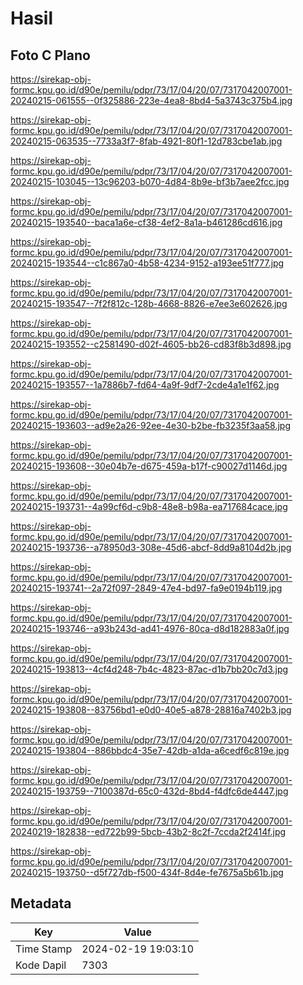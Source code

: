 # Hasil

## Foto C Plano

https://sirekap-obj-formc.kpu.go.id/d90e/pemilu/pdpr/73/17/04/20/07/7317042007001-20240215-061555--0f325886-223e-4ea8-8bd4-5a3743c375b4.jpg

https://sirekap-obj-formc.kpu.go.id/d90e/pemilu/pdpr/73/17/04/20/07/7317042007001-20240215-063535--7733a3f7-8fab-4921-80f1-12d783cbe1ab.jpg

https://sirekap-obj-formc.kpu.go.id/d90e/pemilu/pdpr/73/17/04/20/07/7317042007001-20240215-103045--13c96203-b070-4d84-8b9e-bf3b7aee2fcc.jpg

https://sirekap-obj-formc.kpu.go.id/d90e/pemilu/pdpr/73/17/04/20/07/7317042007001-20240215-193540--baca1a6e-cf38-4ef2-8a1a-b461286cd616.jpg

https://sirekap-obj-formc.kpu.go.id/d90e/pemilu/pdpr/73/17/04/20/07/7317042007001-20240215-193544--c1c867a0-4b58-4234-9152-a193ee51f777.jpg

https://sirekap-obj-formc.kpu.go.id/d90e/pemilu/pdpr/73/17/04/20/07/7317042007001-20240215-193547--7f2f812c-128b-4668-8826-e7ee3e602626.jpg

https://sirekap-obj-formc.kpu.go.id/d90e/pemilu/pdpr/73/17/04/20/07/7317042007001-20240215-193552--c2581490-d02f-4605-bb26-cd83f8b3d898.jpg

https://sirekap-obj-formc.kpu.go.id/d90e/pemilu/pdpr/73/17/04/20/07/7317042007001-20240215-193557--1a7886b7-fd64-4a9f-9df7-2cde4a1e1f62.jpg

https://sirekap-obj-formc.kpu.go.id/d90e/pemilu/pdpr/73/17/04/20/07/7317042007001-20240215-193603--ad9e2a26-92ee-4e30-b2be-fb3235f3aa58.jpg

https://sirekap-obj-formc.kpu.go.id/d90e/pemilu/pdpr/73/17/04/20/07/7317042007001-20240215-193608--30e04b7e-d675-459a-b17f-c90027d1146d.jpg

https://sirekap-obj-formc.kpu.go.id/d90e/pemilu/pdpr/73/17/04/20/07/7317042007001-20240215-193731--4a99cf6d-c9b8-48e8-b98a-ea717684cace.jpg

https://sirekap-obj-formc.kpu.go.id/d90e/pemilu/pdpr/73/17/04/20/07/7317042007001-20240215-193736--a78950d3-308e-45d6-abcf-8dd9a8104d2b.jpg

https://sirekap-obj-formc.kpu.go.id/d90e/pemilu/pdpr/73/17/04/20/07/7317042007001-20240215-193741--2a72f097-2849-47e4-bd97-fa9e0194b119.jpg

https://sirekap-obj-formc.kpu.go.id/d90e/pemilu/pdpr/73/17/04/20/07/7317042007001-20240215-193746--a93b243d-ad41-4976-80ca-d8d182883a0f.jpg

https://sirekap-obj-formc.kpu.go.id/d90e/pemilu/pdpr/73/17/04/20/07/7317042007001-20240215-193813--4cf4d248-7b4c-4823-87ac-d1b7bb20c7d3.jpg

https://sirekap-obj-formc.kpu.go.id/d90e/pemilu/pdpr/73/17/04/20/07/7317042007001-20240215-193808--83756bd1-e0d0-40e5-a878-28816a7402b3.jpg

https://sirekap-obj-formc.kpu.go.id/d90e/pemilu/pdpr/73/17/04/20/07/7317042007001-20240215-193804--886bbdc4-35e7-42db-a1da-a6cedf6c819e.jpg

https://sirekap-obj-formc.kpu.go.id/d90e/pemilu/pdpr/73/17/04/20/07/7317042007001-20240215-193759--7100387d-65c0-432d-8bd4-f4dfc6de4447.jpg

https://sirekap-obj-formc.kpu.go.id/d90e/pemilu/pdpr/73/17/04/20/07/7317042007001-20240219-182838--ed722b99-5bcb-43b2-8c2f-7ccda2f2414f.jpg

https://sirekap-obj-formc.kpu.go.id/d90e/pemilu/pdpr/73/17/04/20/07/7317042007001-20240215-193750--d5f727db-f500-434f-8d4e-fe7675a5b61b.jpg


## Metadata

| Key        | Value               |
| ---------- | ------------------- |
| Time Stamp | 2024-02-19 19:03:10 |
| Kode Dapil | 7303                |



